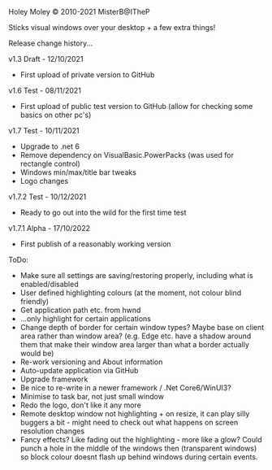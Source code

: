 ﻿Holey Moley
© 2010-2021 MisterB@ITheP

Sticks visual windows over your desktop + a few extra things!

Release change history...

v1.3 Draft - 12/10/2021
- First upload of private version to GitHub

v1.6 Test - 08/11/2021
- First upload of public test version to GitHub (allow for checking some basics on other pc's)

v1.7 Test - 10/11/2021
- Upgrade to .net 6
- Remove dependency on VisualBasic.PowerPacks (was used for rectangle control)
- Windows min/max/title bar tweaks
- Logo changes

v1.7.2 Test - 10/12/2021
- Ready to go out into the wild for the first time test

v1.7.1 Alpha - 17/10/2022
- First publish of a reasonably working version

ToDo:
- Make sure all settings are saving/restoring properly, including what is enabled/disabled
- User defined highlighting colours (at the moment, not colour blind friendly)
- Get application path etc. from hwnd
- ...only highlight for certain applications
- Change depth of border for certain window types? Maybe base on client area rather than window area? (e.g. Edge etc. have a shadow around them that make their window area larger than what a border actually would be)
- Re-work versioning and About information
- Auto-update application via GitHub
- Upgrade framework
- Be nice to re-write in a newer framework / .Net Core6/WinUI3?
- Minimise to task bar, not just small window
- Redo the logo, don't like it any more
- Remote desktop window not highlighting + on resize, it can play silly buggers a bit - might need to check out what happens on screen resolution changes
- Fancy effects? Like fading out the highlighting - more like a glow? Could punch a hole in the middle of the windows then (transparent windows) so block colour doesnt flash up behind windows during certain events.
